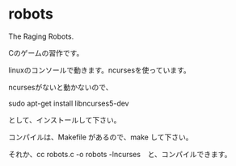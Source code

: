# robots
The Raging Robots.

Cのゲームの習作です。

linuxのコンソールで動きます。ncursesを使っています。

ncursesがないと動かないので、

sudo apt-get install libncurses5-dev

として、インストールして下さい。

コンパイルは、Makefile があるので、make して下さい。

それか、cc robots.c -o robots -lncurses　と、コンパイルできます。

